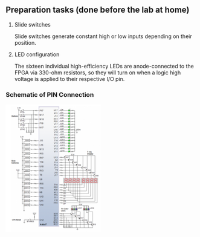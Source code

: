 ## Preparation tasks (done before the lab at home)

1. Slide switches

    Slide switches generate constant high or low inputs depending on their position.

2. LED configuration

    The sixteen individual high-efficiency LEDs are anode-connected to the FPGA via 330-ohm resistors, so they will turn on when a logic high voltage is applied to their       respective I/O pin.

### Schematic of PIN Connection

<img src= "Images/Nexys_A7_connection.png" width=50% height=50%>

